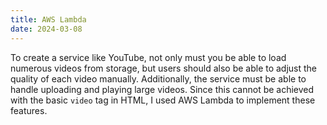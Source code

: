 ```yaml
---
title: AWS Lambda
date: 2024-03-08
---
```


To create a service like YouTube, not only must you be able to load numerous videos from storage, but users should also be able to adjust the quality of each video manually. Additionally, the service must be able to handle uploading and playing large videos. Since this cannot be achieved with the basic `video` tag in HTML, I used AWS Lambda to implement these features.

<!--more-->
